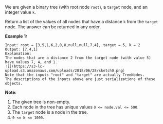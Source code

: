 We are given a binary tree (with root node `root`), a `target` node, and an
integer value `k`.

Return a list of the values of all nodes that have a distance `k` from the
`target` node.  The answer can be returned in any order.



**Example 1:**

    
    
    Input: root = [3,5,1,6,2,0,8,null,null,7,4], target = 5, k = 2
    Output: [7,4,1]
    Explanation:
    The nodes that are a distance 2 from the target node (with value 5)
    have values 7, 4, and 1.
    ![](https://s3-lc-upload.s3.amazonaws.com/uploads/2018/06/28/sketch0.png)
    Note that the inputs "root" and "target" are actually TreeNodes.
    The descriptions of the inputs above are just serializations of these objects.
    



**Note:**

  1. The given tree is non-empty.
  2. Each node in the tree has unique values `0 <= node.val <= 500`.
  3. The `target` node is a node in the tree.
  4. `0 <= k <= 1000`.

